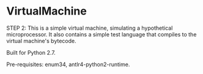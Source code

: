 VirtualMachine
==============
STEP 2: This is a simple virtual machine, simulating a hypothetical microprocessor. It also contains a simple test
language that compiles to the virtual machine's bytecode.

Built for Python 2.7.

Pre-requisites: enum34, antlr4-python2-runtime.